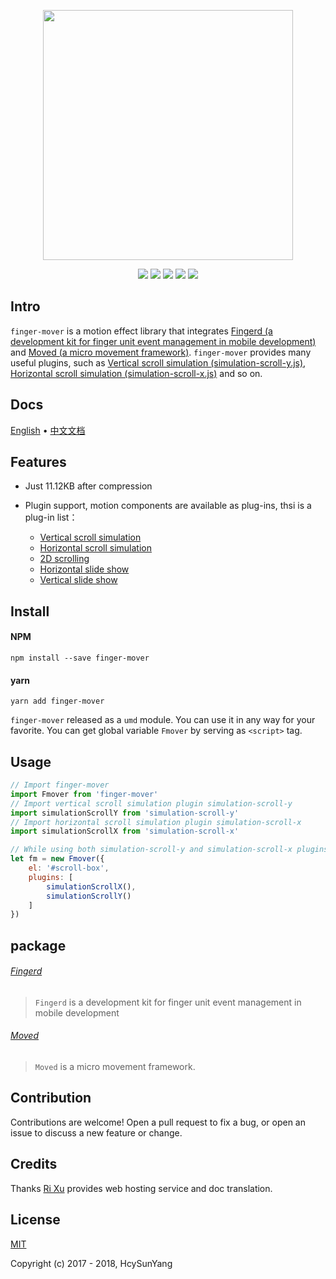 
<p align="center"><a href="https://fmover.hcysun.me" target="_blank"><img width="400" src="https://fmover.hcysun.me/asset/big.png"></a></p>

<p align="center">
<a href="https://www.npmjs.com/package/finger-mover"><img src="https://img.shields.io/npm/v/finger-mover.svg"/></a>
<a href="https://www.npmjs.com/package/finger-mover"><img src="https://img.shields.io/npm/dt/finger-mover.svg"/></a>
<a href="https://www.npmjs.com/package/finger-mover"><img src="https://img.shields.io/npm/l/finger-mover.svg"/></a>
<a href="https://circleci.com/gh/HcySunYang/finger-mover/tree/dev"><img src="https://img.shields.io/circleci/project/HcySunYang/finger-mover/dev.svg"/></a>
<a href="https://codecov.io/github/HcySunYang/finger-mover?branch=dev"><img src="https://img.shields.io/codecov/c/github/HcySunYang/finger-mover/dev.svg"/></a>
</p>

## Intro

`finger-mover` is a motion effect library that integrates
[Fingerd (a development kit for finger unit event management in mobile development)](https://fmover.hcysun.me/#/package/fingerd)
and
[Moved (a micro movement framework)](https://fmover.hcysun.me/#/package/moved). `finger-mover` provides many useful plugins, such as [Vertical scroll simulation (simulation-scroll-y.js)](https://fmover.hcysun.me/#/plugins/simulation-scroll-y), [Horizontal scroll simulation (simulation-scroll-x.js)](https://fmover.hcysun.me/#/plugins/simulation-scroll-x) and so on.

## Docs

[English](https://fmover.hcysun.me/#/home) • [中文文档](https://fmover.hcysun.me/#/zh-cn/)

## Features

* Just 11.12KB after compression

* Plugin support, motion components are available as plug-ins, thsi is a plug-in list：
    * [Vertical scroll simulation](https://fmover.hcysun.me/#/plugins/simulation-scroll-y)
    * [Horizontal scroll simulation](https://fmover.hcysun.me/#/plugins/simulation-scroll-x)
    * [2D scrolling](https://fmover.hcysun.me/#/plugins/2d-scroll)
    * [Horizontal slide show](https://fmover.hcysun.me/#/plugins/fmover-slide-x)
    * [Vertical slide show](https://fmover.hcysun.me/#/plugins/fmover-slide-y)

## Install

#### NPM

```
npm install --save finger-mover
```

#### yarn

```
yarn add finger-mover
```

`finger-mover` released as a `umd` module. You can use it in any way for your favorite. You can get global variable `Fmover` by serving as `<script>` tag.

## Usage

```js
// Import finger-mover
import Fmover from 'finger-mover'
// Import vertical scroll simulation plugin simulation-scroll-y
import simulationScrollY from 'simulation-scroll-y'
// Import horizontal scroll simulation plugin simulation-scroll-x
import simulationScrollX from 'simulation-scroll-x'

// While using both simulation-scroll-y and simulation-scroll-x plugins to implement 2D scrolling
let fm = new Fmover({
    el: '#scroll-box',
    plugins: [
        simulationScrollX(),
        simulationScrollY()
    ]
})
```

## package

###### [Fingerd](https://fmover.hcysun.me/#/package/fingerd)

> `Fingerd` is a development kit for finger unit event management in mobile development

###### [Moved](https://fmover.hcysun.me/#/package/moved)

> `Moved` is a micro movement framework.

## Contribution

Contributions are welcome! Open a pull request to fix a bug, or open an issue to discuss a new feature or change.

## Credits

Thanks [Ri Xu](https://xuri.me) provides web hosting service and doc translation.

## License

[MIT](http://opensource.org/licenses/MIT)

Copyright (c) 2017 - 2018, HcySunYang
